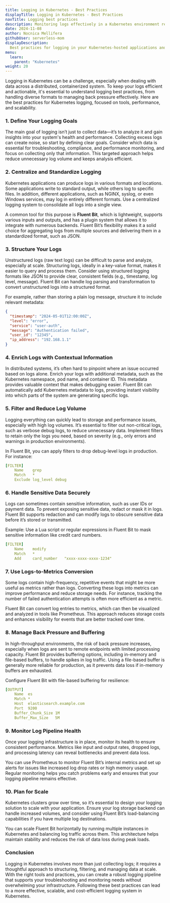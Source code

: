 ```yaml
---
title: Logging in Kubernetes - Best Practices
displayTitle: Logging in Kubernetes - Best Practices
navTitle: Logging best practices
description: Monitoring logs effectively in a Kubernetes environment requires tools that centralize and streamline log management. 
date: 2024-11-08
author: Nocnica Mellifera
githubUser: serverless-mom
displayDescription: 
  Best practices for logging in your Kubernetes-hosted applications and infrastructure.
menu:
  learn:
    parent: "Kubernetes"
weight: 20
---
```

Logging in Kubernetes can be a challenge, especially when dealing with data across a distributed, containerized system. To keep your logs efficient and actionable, it's essential to understand logging best practices, from handling diverse formats to managing back pressure effectively. Here are the best practices for Kubernetes logging, focused on tools, performance, and scalability.

### 1. Define Your Logging Goals

The main goal of logging isn’t just to collect data—it’s to analyze it and gain insights into your system's health and performance. Collecting excess logs can create noise, so start by defining clear goals. Consider which data is essential for troubleshooting, compliance, and performance monitoring, and focus on collecting only that information. This targeted approach helps reduce unnecessary log volume and keeps analysis efficient.

### 2. Centralize and Standardize Logging

Kubernetes applications can produce logs in various formats and locations. Some applications write to standard output, while others log to specific files. In addition, different applications, such as NGINX, syslog, or even Windows services, may log in entirely different formats. Use a centralized logging system to consolidate all logs into a single view.

A common tool for this purpose is **Fluent Bit**, which is lightweight, supports various inputs and outputs, and has a plugin system that allows it to integrate with numerous backends. Fluent Bit’s flexibility makes it a solid choice for aggregating logs from multiple sources and delivering them in a standardized format, such as JSON.

### 3. Structure Your Logs

Unstructured logs (raw text logs) can be difficult to parse and analyze, especially at scale. Structuring logs, ideally in a key-value format, makes it easier to query and process them. Consider using structured logging formats like JSON to provide clear, consistent fields (e.g., timestamp, log level, message). Fluent Bit can handle log parsing and transformation to convert unstructured logs into a structured format.

For example, rather than storing a plain log message, structure it to include relevant metadata:

```json
{
  "timestamp": "2024-05-01T12:00:00Z",
  "level": "error",
  "service": "user-auth",
  "message": "Authentication failed",
  "user_id": "12345",
  "ip_address": "192.168.1.1"
}

```

### 4. Enrich Logs with Contextual Information

In distributed systems, it’s often hard to pinpoint where an issue occurred based on logs alone. Enrich your logs with additional metadata, such as the Kubernetes namespace, pod name, and container ID. This metadata provides valuable context that makes debugging easier. Fluent Bit can automatically add Kubernetes metadata to logs, providing instant visibility into which parts of the system are generating specific logs.

### 5. Filter and Reduce Log Volume

Logging everything can quickly lead to storage and performance issues, especially with high log volumes. It’s essential to filter out non-critical logs, such as verbose debug logs, to reduce unnecessary data. Implement filters to retain only the logs you need, based on severity (e.g., only errors and warnings in production environments).

In Fluent Bit, you can apply filters to drop debug-level logs in production. For instance:

```yaml
[FILTER]
    Name    grep
    Match   *
    Exclude log_level debug

```

### 6. Handle Sensitive Data Securely

Logs can sometimes contain sensitive information, such as user IDs or payment data. To prevent exposing sensitive data, redact or mask it in logs. Fluent Bit supports redaction and can modify logs to obscure sensitive data before it’s stored or transmitted.

Example: Use a Lua script or regular expressions in Fluent Bit to mask sensitive information like credit card numbers.

```yaml
[FILTER]
    Name    modify
    Match   *
    Add     card_number   "xxxx-xxxx-xxxx-1234"

```

### 7. Use Logs-to-Metrics Conversion

Some logs contain high-frequency, repetitive events that might be more useful as metrics rather than logs. Converting these logs into metrics can improve performance and reduce storage needs. For instance, tracking the number of failed authentication attempts is often more efficient as a metric.

Fluent Bit can convert log entries to metrics, which can then be visualized and analyzed in tools like Prometheus. This approach reduces storage costs and enhances visibility for events that are better tracked over time.

### 8. Manage Back Pressure and Buffering

In high-throughput environments, the risk of back pressure increases, especially when logs are sent to remote endpoints with limited processing capacity. Fluent Bit provides buffering options, including in-memory and file-based buffers, to handle spikes in log traffic. Using a file-based buffer is generally more reliable for production, as it prevents data loss if in-memory buffers are exhausted.

Configure Fluent Bit with file-based buffering for resilience:

```yaml
[OUTPUT]
    Name  es
    Match *
    Host  elasticsearch.example.com
    Port  9200
    Buffer_Chunk_Size 1M
    Buffer_Max_Size   5M

```

### 9. Monitor Log Pipeline Health

Once your logging infrastructure is in place, monitor its health to ensure consistent performance. Metrics like input and output rates, dropped logs, and processing latency can reveal bottlenecks and prevent data loss.

You can use Prometheus to monitor Fluent Bit’s internal metrics and set up alerts for issues like increased log drop rates or high memory usage. Regular monitoring helps you catch problems early and ensures that your logging pipeline remains effective.

### 10. Plan for Scale

Kubernetes clusters grow over time, so it’s essential to design your logging solution to scale with your application. Ensure your log storage backend can handle increased volumes, and consider using Fluent Bit’s load-balancing capabilities if you have multiple log destinations.

You can scale Fluent Bit horizontally by running multiple instances in Kubernetes and balancing log traffic across them. This architecture helps maintain stability and reduces the risk of data loss during peak loads.

### Conclusion

Logging in Kubernetes involves more than just collecting logs; it requires a thoughtful approach to structuring, filtering, and managing data at scale. With the right tools and practices, you can create a robust logging pipeline that supports your troubleshooting and monitoring needs without overwhelming your infrastructure. Following these best practices can lead to a more effective, scalable, and cost-efficient logging system in Kubernetes.